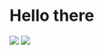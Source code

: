 # Hello there
![](https://i0.wp.com/www.printmag.com/wp-content/uploads/2021/02/4cbe8d_f1ed2800a49649848102c68fc5a66e53mv2.gif?fit=476%2C280&ssl=1)
![](file:///Users/wenchenzhu/Desktop/1/d216ea95b99e6a8e2b5b1cd02f5ae362.jpg)
